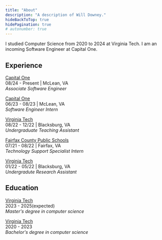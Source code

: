 ```yaml
---
title: "About"
description: "A description of Will Downey."
hideBackToTop: true
hidePagination: true
# autonumber: true
---
```


I studied Computer Science from 2020 to 2024 at Virginia Tech. I am an incoming Software Engineer at Capital One.

## Experience

[Capital One](https://www.capitalone.com/) \
08/24 - Present | McLean, VA \
*Associate Software Engineer*

[Capital One](https://www.capitalone.com/) \
06/23 - 08/23 | McLean, VA \
*Software Engineer Intern*

[Virginia Tech](https://www.vt.edu/) \
08/22 - 12/22 | Blacksburg, VA \
*Undergraduate Teaching Assistant*

[Fairfax County Public Schools](https://www.fcps.edu/) \
07/21 - 08/22 | Fairfax, VA \
*Technology Support Specialist Intern*

[Virginia Tech](https://www.vt.edu/) \
01/22 - 05/22 | Blacksburg, VA \
*Undergradute Research Assistant*

## Education

[Virginia Tech](https://www.vt.edu/) \
2023 - 2025(expected) \
*Master's degree in computer science*

[Virginia Tech](https://www.vt.edu/) \
2020 - 2023 \
*Bachelor's degree in computer science*